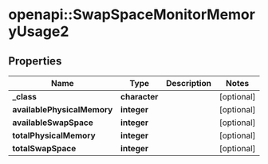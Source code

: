 # openapi::SwapSpaceMonitorMemoryUsage2


## Properties
Name | Type | Description | Notes
------------ | ------------- | ------------- | -------------
**_class** | **character** |  | [optional] 
**availablePhysicalMemory** | **integer** |  | [optional] 
**availableSwapSpace** | **integer** |  | [optional] 
**totalPhysicalMemory** | **integer** |  | [optional] 
**totalSwapSpace** | **integer** |  | [optional] 


